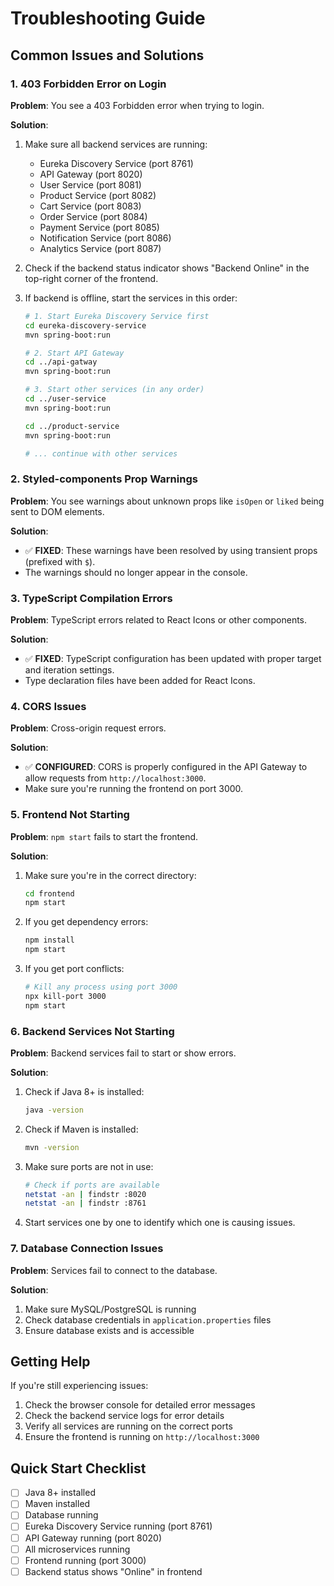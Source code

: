 # Troubleshooting Guide

## Common Issues and Solutions

### 1. 403 Forbidden Error on Login

**Problem**: You see a 403 Forbidden error when trying to login.

**Solution**: 
1. Make sure all backend services are running:
   - Eureka Discovery Service (port 8761)
   - API Gateway (port 8020)
   - User Service (port 8081)
   - Product Service (port 8082)
   - Cart Service (port 8083)
   - Order Service (port 8084)
   - Payment Service (port 8085)
   - Notification Service (port 8086)
   - Analytics Service (port 8087)

2. Check if the backend status indicator shows "Backend Online" in the top-right corner of the frontend.

3. If backend is offline, start the services in this order:
   ```bash
   # 1. Start Eureka Discovery Service first
   cd eureka-discovery-service
   mvn spring-boot:run
   
   # 2. Start API Gateway
   cd ../api-gatway
   mvn spring-boot:run
   
   # 3. Start other services (in any order)
   cd ../user-service
   mvn spring-boot:run
   
   cd ../product-service
   mvn spring-boot:run
   
   # ... continue with other services
   ```

### 2. Styled-components Prop Warnings

**Problem**: You see warnings about unknown props like `isOpen` or `liked` being sent to DOM elements.

**Solution**: 
- ✅ **FIXED**: These warnings have been resolved by using transient props (prefixed with `$`).
- The warnings should no longer appear in the console.

### 3. TypeScript Compilation Errors

**Problem**: TypeScript errors related to React Icons or other components.

**Solution**:
- ✅ **FIXED**: TypeScript configuration has been updated with proper target and iteration settings.
- Type declaration files have been added for React Icons.

### 4. CORS Issues

**Problem**: Cross-origin request errors.

**Solution**:
- ✅ **CONFIGURED**: CORS is properly configured in the API Gateway to allow requests from `http://localhost:3000`.
- Make sure you're running the frontend on port 3000.

### 5. Frontend Not Starting

**Problem**: `npm start` fails to start the frontend.

**Solution**:
1. Make sure you're in the correct directory:
   ```bash
   cd frontend
   npm start
   ```

2. If you get dependency errors:
   ```bash
   npm install
   npm start
   ```

3. If you get port conflicts:
   ```bash
   # Kill any process using port 3000
   npx kill-port 3000
   npm start
   ```

### 6. Backend Services Not Starting

**Problem**: Backend services fail to start or show errors.

**Solution**:
1. Check if Java 8+ is installed:
   ```bash
   java -version
   ```

2. Check if Maven is installed:
   ```bash
   mvn -version
   ```

3. Make sure ports are not in use:
   ```bash
   # Check if ports are available
   netstat -an | findstr :8020
   netstat -an | findstr :8761
   ```

4. Start services one by one to identify which one is causing issues.

### 7. Database Connection Issues

**Problem**: Services fail to connect to the database.

**Solution**:
1. Make sure MySQL/PostgreSQL is running
2. Check database credentials in `application.properties` files
3. Ensure database exists and is accessible

## Getting Help

If you're still experiencing issues:

1. Check the browser console for detailed error messages
2. Check the backend service logs for error details
3. Verify all services are running on the correct ports
4. Ensure the frontend is running on `http://localhost:3000`

## Quick Start Checklist

- [ ] Java 8+ installed
- [ ] Maven installed
- [ ] Database running
- [ ] Eureka Discovery Service running (port 8761)
- [ ] API Gateway running (port 8020)
- [ ] All microservices running
- [ ] Frontend running (port 3000)
- [ ] Backend status shows "Online" in frontend 